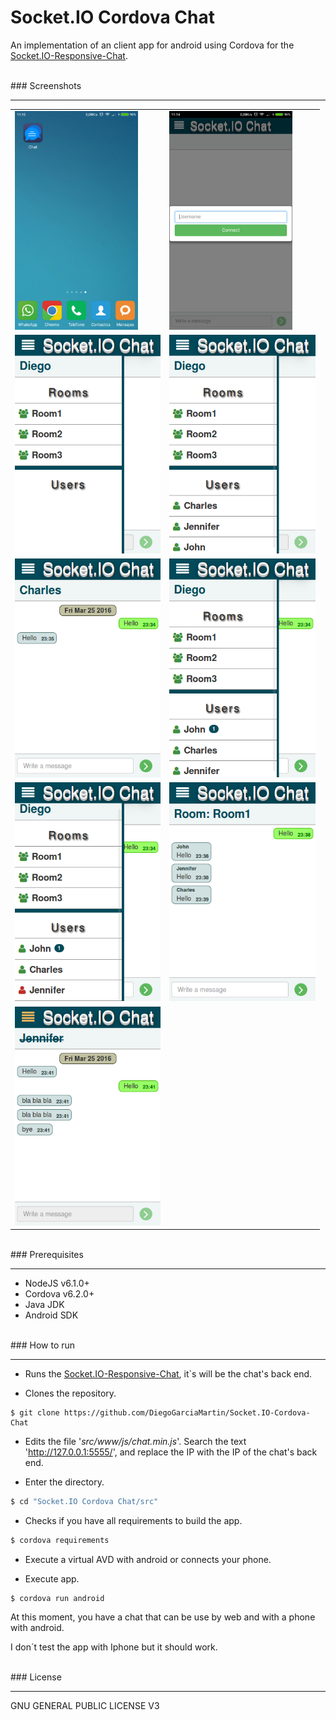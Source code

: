 # Socket.IO Cordova Chat

An implementation of an client app for android using Cordova for the <a href="https://github.com/DiegoGarciaMartin/Socket.IO-Responsive-Chat">Socket.IO-Responsive-Chat</a>.


<br>
### Screenshots
<hr>

<table>
	<tr>
		<td>
			<img height="350px;" src="https://raw.githubusercontent.com/DiegoGarciaMartin/Socket.IO-Cordova-Chat/master/screenshots/Screenshot_SocketIO%20Chat_00.png">
		</td>
		<td>
			<img height="350px;" src="https://raw.githubusercontent.com/DiegoGarciaMartin/Socket.IO-Cordova-Chat/master/screenshots/Screenshot_SocketIO%20Chat_01.png">
		</td>
	</tr>
	<tr>
		<td>
			<img height="350px;" src="https://raw.githubusercontent.com/DiegoGarciaMartin/Socket.IO-Cordova-Chat/master/screenshots/Screenshot_SocketIO%20Chat_02.png">
		</td>
		<td>
			<img height="350px;" src="https://raw.githubusercontent.com/DiegoGarciaMartin/Socket.IO-Cordova-Chat/master/screenshots/Screenshot_SocketIO%20Chat_03.png">
		</td>
	</tr>
	<tr>
		<td>
			<img height="350px;" src="https://raw.githubusercontent.com/DiegoGarciaMartin/Socket.IO-Cordova-Chat/master/screenshots/Screenshot_SocketIO%20Chat_04.png">
		</td>
		<td>
			<img height="350px;" src="https://raw.githubusercontent.com/DiegoGarciaMartin/Socket.IO-Cordova-Chat/master/screenshots/Screenshot_SocketIO%20Chat_05.png">
		</td>
	</tr>
	<tr>
		<td>
			<img height="350px;" src="https://raw.githubusercontent.com/DiegoGarciaMartin/Socket.IO-Cordova-Chat/master/screenshots/Screenshot_SocketIO%20Chat_06.png">
		</td>
		<td>
			<img height="350px;" src="https://raw.githubusercontent.com/DiegoGarciaMartin/Socket.IO-Cordova-Chat/master/screenshots/Screenshot_SocketIO%20Chat_07.png">
		</td>
	</tr>
	<tr>
		<td>
			<img height="350px;" src="https://raw.githubusercontent.com/DiegoGarciaMartin/Socket.IO-Cordova-Chat/master/screenshots/Screenshot_SocketIO%20Chat_08.png">
		</td>
		<td></td>
	</tr>
<table>


<br>
### Prerequisites
<hr>

- NodeJS v6.1.0+
- Cordova v6.2.0+
- Java JDK
- Android SDK
	

<br>
### How to run
<hr>

 - Runs the <a href="https://github.com/DiegoGarciaMartin/Socket.IO-Responsive-Chat">Socket.IO-Responsive-Chat</a>, it`s will be the chat's back end.

- Clones the repository.

```shell
$ git clone https://github.com/DiegoGarciaMartin/Socket.IO-Cordova-Chat
```

- Edits the file '<i>src/www/js/chat.min.js</i>'. Search the text 'http://127.0.0.1:5555/', and replace the IP with the IP of the chat's back end.

- Enter the directory.

```sh
$ cd "Socket.IO Cordova Chat/src"
```

- Checks if you have all requirements to build the app.
 
```sh
$ cordova requirements
```

- Execute a virtual AVD with android or connects your phone.

- Execute app.

```
$ cordova run android
```

At this moment, you have a chat that can be use by web and with a phone with android. 

I don´t test the app with Iphone but it should work.


<br>
### License
<hr>

GNU GENERAL PUBLIC LICENSE V3

